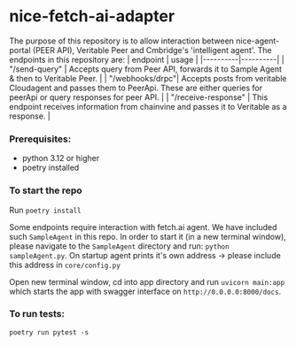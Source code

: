 # nice-fetch-ai-adapter

The purpose of this repository is to allow interaction between nice-agent-portal (PEER API), Veritable Peer and Cmbridge's 'intelligent agent'.
The endpoints in this repository are:
| endpoint | usage |
|----------|----------|
| "/send-query" | Accepts query from Peer API, forwards it to Sample Agent & then to Veritable Peer. |
| "/webhooks/drpc"| Accepts posts from veritable Cloudagent and passes them to PeerApi. These are either queries for peerApi or query responses for peer API. |
| "/receive-response" | This endpoint receives information from chainvine and passes it to Veritable as a response. |

### Prerequisites:

- python 3.12 or higher
- poetry installed

### To start the repo

Run `poetry install`

Some endpoints require interaction with fetch.ai agent. We have included such `SampleAgent` in this repo. In order to start it (in a new terminal window), please navigate to the `SampleAgent` directory and run: `python sampleAgent.py`. On startup agent prints it's own address -> please include this address in `core/config.py`

Open new terminal window, cd into app directory and run `uvicorn main:app ` which starts the app with swagger interface on `http://0.0.0.0:8000/docs`.

### To run tests:

`poetry run pytest -s`
